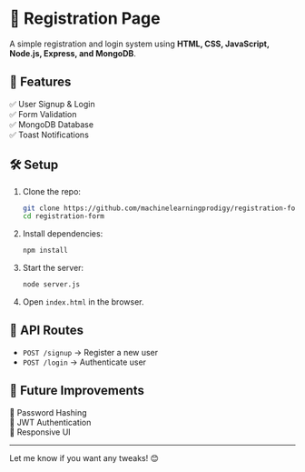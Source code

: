 # 🚀 Registration Page  

A simple registration and login system using **HTML, CSS, JavaScript, Node.js, Express, and MongoDB**.  

## 📌 Features  
✅ User Signup & Login  
✅ Form Validation  
✅ MongoDB Database  
✅ Toast Notifications  

## 🛠 Setup  
1. Clone the repo:  
   ```bash
   git clone https://github.com/machinelearningprodigy/registration-form.git
   cd registration-form
   ```  
2. Install dependencies:  
   ```bash
   npm install
   ```  
3. Start the server:  
   ```bash
   node server.js
   ```  
4. Open `index.html` in the browser.  

## 📡 API Routes  
- `POST /signup` → Register a new user  
- `POST /login` → Authenticate user  

## 🚀 Future Improvements  
🔹 Password Hashing  
🔹 JWT Authentication  
🔹 Responsive UI  

---

Let me know if you want any tweaks! 😊
